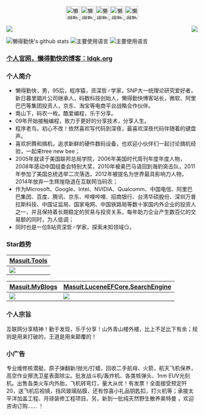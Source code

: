 <p align="center">
<a href="https://ldqk.org" target="_blank">
  <img alt="懒得勤快" width="35px" src="https://cdn.jsdelivr.net/gh/ldqk/imgbed/20190606/5dc7fc1266bfd8109d1ef5e0e7630f2c_2_3_art.png" />
</a>
<a href="https://t.me/ldqk0" target="_blank">
  <img alt="懒得勤快" width="35px" src="https://telegram.org/img/t_logo.svg?1" />
</a>
<a href="https://gitee.com/masuit_admin" target="_blank">
  <img alt="懒得勤快" width="35px" src="https://gitee.com/favicon.ico" />
</a>
<a href="https://www.zhihu.com/people/ldqk" target="_blank">
  <img alt="懒得勤快" width="35px" src="https://static.zhihu.com/heifetz/favicon.ico" />
</a>
<a href="https://wpa.qq.com/msgrd?v=3&uin=3444764617&site=qq&menu=yes" target="_blank">
  <img alt="懒得勤快" width="35px" src="https://img14.360buyimg.com/ddimg/jfs/t1/171035/31/16706/38651/606d2608E41d47310/cc2784a611b05582.png" />
</a>
</p>
<p>
  <img src="https://count.getloli.com/get/@ldqk?theme=rule34">
  <img src="https://weather-icon.journeyad.repl.co/@shenzhen?v=1" align="right">
</p>

![懒得勤快's github stats](https://github-readme-stats.vercel.app/api?username=ldqk&hide_title=false&hide_border=true&show_icons=true&include_all_commits=true&line_height=21&bg_color=0,EC6C6C,FFD479,FFFC79,73FA79&theme=graywhite&locale=cn)
![主要使用语言](https://github-readme-stats.vercel.app/api/top-langs/?username=ldqk&hide_title=false&hide_border=true&layout=compact&bg_color=0,73FA79,73FDFF,D783FF&theme=graywhite&locale=cn)
![主要使用语言](https://github-profile-trophy.vercel.app/?username=ldqk&theme=flat&no-frame=true&margin-w=30)

### [个人官网，懒得勤快的博客：ldqk.org](https://ldqk.org)  
### 个人简介
- 懒得勤快，男，95后，程序猿，资深哲♂学家，SNP大一统理论研究爱好者，新日暮里娼片公司继承人，码数科技创始人，懒得勤快博客站长，微软、阿里巴巴等集团投资人，京东、淘宝等电商平台战略合作伙伴。
- 南山下，码农一枚。酷爱编程，乐于分享。
- 09年开始接触编程，致力于更好的分享技术，分享人生。
- 程序老鸟，初心不改！依然喜欢写代码到深夜，最喜欢深夜代码伴随着的键盘声。
- 喜欢折腾和搞机，追求新鲜的硬件数码设备，也欢迎小伙伴们一起讨论搞机经验，一起来tree new bee；
- 2005年就读于美国联邦总局学院，2006年美国时代周刊年度年度人物，2008年感动中国组委会特别大奖，2010年被奥巴马请回到海豹突击队，2011年参加了美国总统选举二次落选，2012年被提名为世界最具影响力人物，2014年放弃一生辉煌隐退在互联网当码农；
- 作为Microsoft、Google、Intel、NVIDIA、Qualcomm、中国电信、阿里巴巴集团、百度、腾讯、京东、哔哩哔哩、招商银行、台湾华硕股份、深圳万普拉斯科技、中国证监局、国家电网、中国铁路局等数十家国内外企业的投资人之一，并且保持着长期稳定的贸易与投资关系，每年助力企业产生数百亿的交易额的同时，为人低调；
- 同时也是一位B站资深哲♂学家，探索未知领域😏。
### Star趋势  
| [Masuit.Tools](https://github.com/ldqk/Masuit.Tools) |
|  ----  |
| <img src="https://starchart.cc/ldqk/Masuit.Tools.svg"> |

| [Masuit.MyBlogs](https://github.com/ldqk/Masuit.MyBlogs) | [Masuit.LuceneEFCore.SearchEngine](https://github.com/ldqk/Masuit.LuceneEFCore.SearchEngine) |
| ----  | ----  |
| <img src="https://starchart.cc/ldqk/Masuit.MyBlogs.svg"> | <img src="https://starchart.cc/ldqk/Masuit.LuceneEFCore.SearchEngine.svg"> |
### 个人宗旨
互联网分享精神！勤于发现，乐于分享！山外青山楼外楼，比上不足比下有余；规则是用来打破的，王道是用来颠覆的！
### 小广告
专业维修核潜艇，原子弹翻新/抛光/打蜡，回收二手航母、火箭，航天飞机保养，高空作业擦洗卫星表面除尘。批发战斗机/轰炸机、各类核弹头、1nm EUV光刻机。出售各类火车内外胎，飞机转弯灯，量大从优！有发票！全面接受预定歼20，送飞机后视镜，挡风玻璃贴膜，还有惊喜小礼品钥匙扣，打火机等；承接太平洋加盖工程、月球装修工程项目。另，新到一批纯天然野生散养奥特曼 ，欢迎咨询订购…… ！
